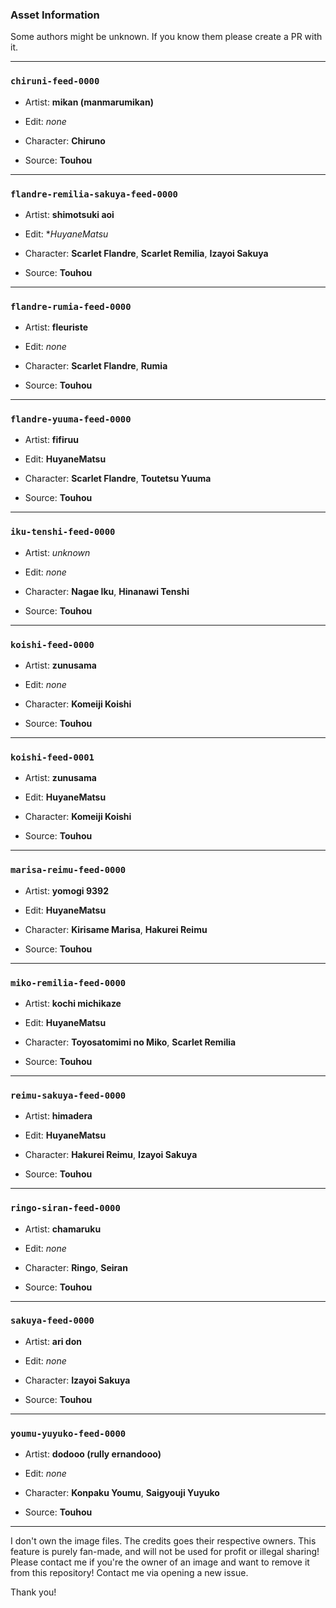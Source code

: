 ### Asset Information

Some authors might be unknown. If you know them please create a PR with it.

---

### `chiruni-feed-0000`

- Artist: **mikan (manmarumikan)**
- Edit: *none*


- Character: **Chiruno**
- Source: **Touhou**

---

### `flandre-remilia-sakuya-feed-0000`

- Artist: **shimotsuki aoi**
- Edit: **HuyaneMatsu*


- Character: **Scarlet Flandre**, **Scarlet Remilia**, **Izayoi Sakuya**
- Source: **Touhou**

---

### `flandre-rumia-feed-0000`

- Artist: **fleuriste**
- Edit: *none*


- Character: **Scarlet Flandre**, **Rumia**
- Source: **Touhou**

---

### `flandre-yuuma-feed-0000`

- Artist: **fifiruu**
- Edit: **HuyaneMatsu**


- Character: **Scarlet Flandre**, **Toutetsu Yuuma**
- Source: **Touhou**

---

### `iku-tenshi-feed-0000`

- Artist: *unknown*
- Edit: *none*


- Character: **Nagae Iku**, **Hinanawi Tenshi**
- Source: **Touhou**

---

### `koishi-feed-0000`

- Artist: **zunusama**
- Edit: *none*


- Character: **Komeiji Koishi**
- Source: **Touhou**

---

### `koishi-feed-0001`

- Artist: **zunusama**
- Edit: **HuyaneMatsu**


- Character: **Komeiji Koishi**
- Source: **Touhou**

---

### `marisa-reimu-feed-0000`

- Artist: **yomogi 9392**
- Edit: **HuyaneMatsu**


- Character: **Kirisame Marisa**, **Hakurei Reimu**
- Source: **Touhou**

---

### `miko-remilia-feed-0000`

- Artist: **kochi michikaze**
- Edit: **HuyaneMatsu**


- Character: **Toyosatomimi no Miko**, **Scarlet Remilia**
- Source: **Touhou**

---

### `reimu-sakuya-feed-0000`

- Artist: **himadera**
- Edit: **HuyaneMatsu**


- Character: **Hakurei Reimu**, **Izayoi Sakuya**
- Source: **Touhou**

---

### `ringo-siran-feed-0000`

- Artist: **chamaruku**
- Edit: *none*


- Character: **Ringo**, **Seiran**
- Source: **Touhou**

---

### `sakuya-feed-0000`

- Artist: **ari don**
- Edit: *none*


- Character: **Izayoi Sakuya**
- Source: **Touhou**

---

### `youmu-yuyuko-feed-0000`

- Artist: **dodooo (rully ernandooo)**
- Edit: *none*


- Character: **Konpaku Youmu**, **Saigyouji Yuyuko**
- Source: **Touhou**

---

I don't own the image files. The credits goes their respective owners.
This feature is purely fan-made, and will not be used for profit or illegal sharing!
Please contact me if you're the owner of an image and want to remove it from this repository!
Contact me via opening a new issue.

Thank you!
